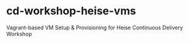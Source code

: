 cd-workshop-heise-vms
=====================

Vagrant-based VM Setup &amp; Provisioning for Heise Continuous Delivery Workshop
